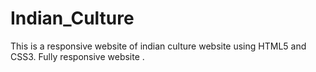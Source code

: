 # Indian_Culture
This is a responsive website of indian culture website using HTML5 and CSS3.
Fully responsive website .
